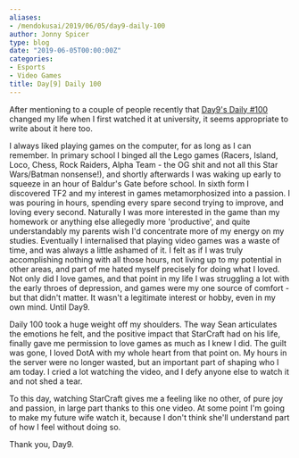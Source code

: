 ```yaml
---
aliases:
- /mendokusai/2019/06/05/day9-daily-100
author: Jonny Spicer
type: blog
date: "2019-06-05T00:00:00Z"
categories:
- Esports
- Video Games
title: Day[9] Daily 100
---
```

After mentioning to a couple of people recently that [Day9's Daily #100](https://www.youtube.com/watch?v=NJztfsXKcPQ) changed my life when I first watched it at
university, it seems appropriate to write about it here too.

I always liked playing games on the computer, for as long as I can remember. In primary school I binged all the Lego games (Racers, Island, Loco, Chess, Rock Raiders, Alpha Team -
the OG shit and not all this Star Wars/Batman nonsense!), and shortly afterwards I was waking up early to squeeze in an hour of Baldur's Gate before school. In sixth form I discovered
TF2 and my interest in games metamorphosized into a passion. I was pouring in hours, spending every spare second trying to improve, and loving every second. Naturally I was more interested
in the game than my homework or anything else allegedly more 'productive', and quite understandably my parents wish I'd concentrate more of my energy on my studies. Eventually I internalised
that playing video games was a waste of time, and was always a little ashamed of it. I felt as if I was truly accomplishing nothing with all those hours, not living up to my potential in other
areas, and part of me hated myself precisely for doing what I loved. Not only did I love games, and that point in my life I was struggling a lot with the early throes of depression, and games
were my one source of comfort - but that didn't matter. It wasn't a legitimate interest or hobby, even in my own mind. Until Day9.

Daily 100 took a huge weight off my shoulders. The way Sean articulates the emotions he felt, and the positive impact that StarCraft had on his life, finally gave me permission to love games
as much as I knew I did. The guilt was gone, I loved DotA with my whole heart from that point on. My hours in the server were no longer wasted, but an important part of shaping who I am today.
I cried a lot watching the video, and I defy anyone else to watch it and not shed a tear.

To this day, watching StarCraft gives me a feeling like no other, of pure joy and passion, in large part thanks to this one video. At some point I'm going to make my future wife watch it,
because I don't think she'll understand part of how I feel without doing so.

Thank you, Day9.
